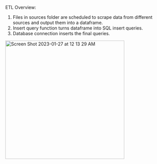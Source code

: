 ETL Overview:

1. Files in sources folder are scheduled to scrape data from different sources and output them into a dataframe.
2. Insert query function turns dataframe into SQL insert queries.
3. Database connection inserts the final queries. 

<img width="372" alt="Screen Shot 2023-01-27 at 12 13 29 AM" src="https://user-images.githubusercontent.com/100179105/215014391-1b6f34b7-e392-48c9-9900-a0b5c4b59a3b.png">
